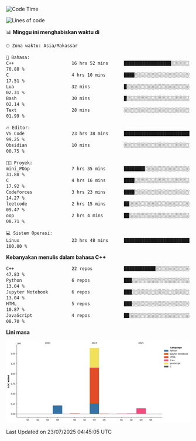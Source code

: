 <!--START_SECTION:waka-->
![Code Time](http://img.shields.io/badge/Code%20Time-367%20hrs%2052%20mins-blue)

![Lines of code](https://img.shields.io/badge/Sejak%20Hello%20World%20aku%20telah%20menulis-2.0%20million%20baris%20kode-blue)

📊 **Minggu ini menghabiskan waktu di** 

```text
🕑︎ Zona waktu: Asia/Makassar

💬 Bahasa: 
C++                      16 hrs 52 mins      ██████████████████░░░░░░░   70.88 % 
C                        4 hrs 10 mins       ████░░░░░░░░░░░░░░░░░░░░░   17.51 % 
Lua                      32 mins             █░░░░░░░░░░░░░░░░░░░░░░░░   02.31 % 
Bash                     30 mins             █░░░░░░░░░░░░░░░░░░░░░░░░   02.14 % 
Text                     28 mins             ░░░░░░░░░░░░░░░░░░░░░░░░░   01.99 % 

🔥 Editor: 
VS Code                  23 hrs 38 mins      █████████████████████████   99.25 % 
Obsidian                 10 mins             ░░░░░░░░░░░░░░░░░░░░░░░░░   00.75 % 

🐱‍💻 Proyek: 
mini_POop                7 hrs 35 mins       ████████░░░░░░░░░░░░░░░░░   31.88 % 
C                        4 hrs 16 mins       ████░░░░░░░░░░░░░░░░░░░░░   17.92 % 
Codeforces               3 hrs 23 mins       ████░░░░░░░░░░░░░░░░░░░░░   14.27 % 
leetcode                 2 hrs 15 mins       ██░░░░░░░░░░░░░░░░░░░░░░░   09.47 % 
oop                      2 hrs 4 mins        ██░░░░░░░░░░░░░░░░░░░░░░░   08.71 % 

💻 Sistem Operasi: 
Linux                    23 hrs 48 mins      █████████████████████████   100.00 % 
```

**Kebanyakan menulis dalam bahasa C++** 

```text
C++                      22 repos            ████████████░░░░░░░░░░░░░   47.83 % 
Python                   6 repos             ███░░░░░░░░░░░░░░░░░░░░░░   13.04 % 
Jupyter Notebook         6 repos             ███░░░░░░░░░░░░░░░░░░░░░░   13.04 % 
HTML                     5 repos             ███░░░░░░░░░░░░░░░░░░░░░░   10.87 % 
JavaScript               4 repos             ██░░░░░░░░░░░░░░░░░░░░░░░   08.70 % 
```



**Lini masa**

![Lines of Code chart](https://raw.githubusercontent.com/yusuf601/yusuf601/main/assets/bar_graph.png)


 Last Updated on 23/07/2025 04:45:05 UTC
<!--END_SECTION:waka-->

